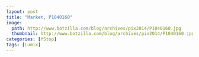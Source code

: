 ```yaml
---
layout: post
title: "Market, P1040160"
image:
  path: http://www.botzilla.com/blog/archives/pix2014/P1040160.jpg
  thumbnail: http://www.botzilla.com/blog/archives/pix2014/P1040160.jpg
categories: [fStop]
tags: [Lumix]
---
```


